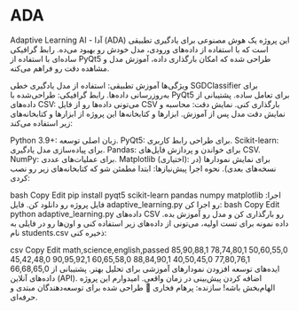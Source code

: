 # ADA
Adaptive Learning AI - آدا (ADA)
این پروژه یک هوش مصنوعی برای یادگیری تطبیقی است که با استفاده از داده‌های ورودی، مدل خودش رو بهبود می‌ده. رابط گرافیکی ساده‌ای با استفاده از PyQt5 طراحی شده که امکان بارگذاری داده، آموزش مدل و مشاهده دقت رو فراهم می‌کنه.

ویژگی‌ها
آموزش تطبیقی: استفاده از مدل یادگیری خطی SGDClassifier برای به‌روزرسانی داده‌ها.
رابط گرافیکی: طراحی‌شده با PyQt5 برای تعامل ساده.
پشتیبانی از داده‌های CSV: می‌تونی داده‌ها رو از فایل CSV بارگذاری کنی.
نمایش دقت: محاسبه و نمایش دقت مدل پس از آموزش.
ابزارها و کتابخانه‌ها
این پروژه از ابزارها و کتابخانه‌های زیر استفاده می‌کند:

Python 3.9+: زبان اصلی توسعه.
PyQt5: برای طراحی رابط کاربری.
Scikit-learn: برای پیاده‌سازی مدل یادگیری.
Pandas: برای خواندن و پردازش فایل‌های CSV.
NumPy: برای عملیات‌های عددی.
Matplotlib (اختیاری): برای نمایش نمودارها (در نسخه‌های بعدی).
نحوه اجرا
پیش‌نیازها:
ابتدا مطمئن شو که کتابخانه‌های زیر رو نصب کردی:

bash
Copy
Edit
pip install pyqt5 scikit-learn pandas numpy matplotlib
اجرا:
فایل پروژه رو دانلود کن.
فایل adaptive_learning.py رو اجرا کن:
bash
Copy
Edit
python adaptive_learning.py
داده‌های CSV رو بارگذاری کن و مدل رو آموزش بده.
داده نمونه
برای تست اولیه، می‌تونی از داده‌های زیر استفاده کنی و اون‌ها رو در فایلی به نام students.csv ذخیره کنی:

csv
Copy
Edit
math,science,english,passed
85,90,88,1
78,74,80,1
50,60,55,0
45,42,48,0
90,95,92,1
60,65,58,0
88,84,90,1
40,50,45,0
77,80,76,1
66,68,65,0
ایده‌های توسعه
افزودن نمودارهای آموزشی برای تحلیل بهتر.
پشتیبانی از داده‌های آنلاین (API).
اضافه کردن پیش‌بینی در زمان واقعی.
امیدوارم این پروژه الهام‌بخش باشه!
سازنده: پرهام فخاری
🎨 طراحی شده برای توسعه‌دهندگان مبتدی و حرفه‌ای.

